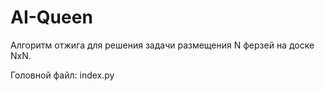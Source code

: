 # AI-Queen

Алгоритм отжига для решения задачи размещения N ферзей на доске NxN.

Головной файл: index.py

